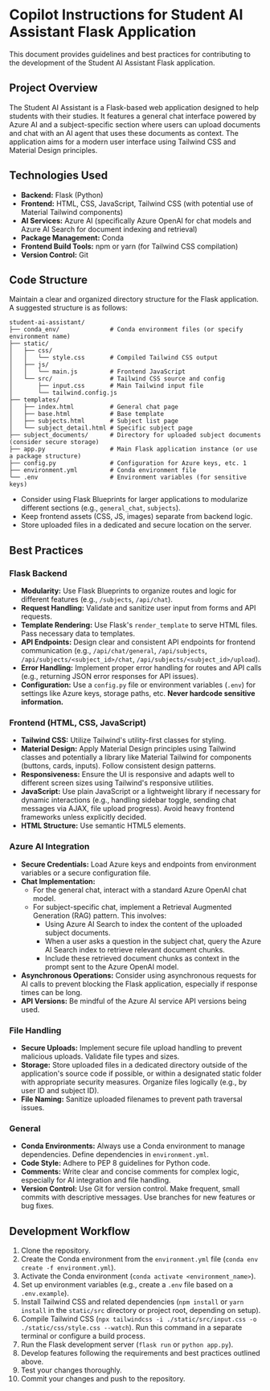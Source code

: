 # Copilot Instructions for Student AI Assistant Flask Application

This document provides guidelines and best practices for contributing to the development of the Student AI Assistant Flask application.

## Project Overview

The Student AI Assistant is a Flask-based web application designed to help students with their studies. It features a general chat interface powered by Azure AI and a subject-specific section where users can upload documents and chat with an AI agent that uses these documents as context. The application aims for a modern user interface using Tailwind CSS and Material Design principles.

## Technologies Used

* **Backend:** Flask (Python)
* **Frontend:** HTML, CSS, JavaScript, Tailwind CSS (with potential use of Material Tailwind components)
* **AI Services:** Azure AI (specifically Azure OpenAI for chat models and Azure AI Search for document indexing and retrieval)
* **Package Management:** Conda
* **Frontend Build Tools:** npm or yarn (for Tailwind CSS compilation)
* **Version Control:** Git

## Code Structure

Maintain a clear and organized directory structure for the Flask application. A suggested structure is as follows:

```
student-ai-assistant/
├── conda_env/              # Conda environment files (or specify environment name)
├── static/
│   ├── css/
│   │   └── style.css       # Compiled Tailwind CSS output
│   ├── js/
│   │   └── main.js         # Frontend JavaScript
│   └── src/                # Tailwind CSS source and config
│       ├── input.css       # Main Tailwind input file
│       └── tailwind.config.js
├── templates/
│   ├── index.html          # General chat page
│   ├── base.html           # Base template
│   ├── subjects.html       # Subject list page
│   └── subject_detail.html # Specific subject page
├── subject_documents/      # Directory for uploaded subject documents (consider secure storage)
├── app.py                  # Main Flask application instance (or use a package structure)
├── config.py               # Configuration for Azure keys, etc. 1
├── environment.yml         # Conda environment file
└── .env                    # Environment variables (for sensitive keys)
```

* Consider using Flask Blueprints for larger applications to modularize different sections (e.g., `general_chat`, `subjects`).
* Keep frontend assets (CSS, JS, images) separate from backend logic.
* Store uploaded files in a dedicated and secure location on the server.

## Best Practices

### Flask Backend

* **Modularity:** Use Flask Blueprints to organize routes and logic for different features (e.g., `/subjects`, `/api/chat`).
* **Request Handling:** Validate and sanitize user input from forms and API requests.
* **Template Rendering:** Use Flask's `render_template` to serve HTML files. Pass necessary data to templates.
* **API Endpoints:** Design clear and consistent API endpoints for frontend communication (e.g., `/api/chat/general`, `/api/subjects`, `/api/subjects/<subject_id>/chat`, `/api/subjects/<subject_id>/upload`).
* **Error Handling:** Implement proper error handling for routes and API calls (e.g., returning JSON error responses for API issues).
* **Configuration:** Use a `config.py` file or environment variables (`.env`) for settings like Azure keys, storage paths, etc. **Never hardcode sensitive information.**

### Frontend (HTML, CSS, JavaScript)

* **Tailwind CSS:** Utilize Tailwind's utility-first classes for styling.
* **Material Design:** Apply Material Design principles using Tailwind classes and potentially a library like Material Tailwind for components (buttons, cards, inputs). Follow consistent design patterns.
* **Responsiveness:** Ensure the UI is responsive and adapts well to different screen sizes using Tailwind's responsive utilities.
* **JavaScript:** Use plain JavaScript or a lightweight library if necessary for dynamic interactions (e.g., handling sidebar toggle, sending chat messages via AJAX, file upload progress). Avoid heavy frontend frameworks unless explicitly decided.
* **HTML Structure:** Use semantic HTML5 elements.

### Azure AI Integration

* **Secure Credentials:** Load Azure keys and endpoints from environment variables or a secure configuration file.
* **Chat Implementation:**
    * For the general chat, interact with a standard Azure OpenAI chat model.
    * For subject-specific chat, implement a Retrieval Augmented Generation (RAG) pattern. This involves:
        * Using Azure AI Search to index the content of the uploaded subject documents.
        * When a user asks a question in the subject chat, query the Azure AI Search index to retrieve relevant document chunks.
        * Include these retrieved document chunks as context in the prompt sent to the Azure OpenAI model.
* **Asynchronous Operations:** Consider using asynchronous requests for AI calls to prevent blocking the Flask application, especially if response times can be long.
* **API Versions:** Be mindful of the Azure AI service API versions being used.

### File Handling

* **Secure Uploads:** Implement secure file upload handling to prevent malicious uploads. Validate file types and sizes.
* **Storage:** Store uploaded files in a dedicated directory outside of the application's source code if possible, or within a designated static folder with appropriate security measures. Organize files logically (e.g., by user ID and subject ID).
* **File Naming:** Sanitize uploaded filenames to prevent path traversal issues.

### General

* **Conda Environments:** Always use a Conda environment to manage dependencies. Define dependencies in `environment.yml`.
* **Code Style:** Adhere to PEP 8 guidelines for Python code.
* **Comments:** Write clear and concise comments for complex logic, especially for AI integration and file handling.
* **Version Control:** Use Git for version control. Make frequent, small commits with descriptive messages. Use branches for new features or bug fixes.

## Development Workflow

1.  Clone the repository.
2.  Create the Conda environment from the `environment.yml` file (`conda env create -f environment.yml`).
3.  Activate the Conda environment (`conda activate <environment_name>`).
4.  Set up environment variables (e.g., create a `.env` file based on a `.env.example`).
5.  Install Tailwind CSS and related dependencies (`npm install` or `yarn install` in the `static/src` directory or project root, depending on setup).
6.  Compile Tailwind CSS (`npx tailwindcss -i ./static/src/input.css -o ./static/css/style.css --watch`). Run this command in a separate terminal or configure a build process.
7.  Run the Flask development server (`flask run` or `python app.py`).
8.  Develop features following the requirements and best practices outlined above.
9.  Test your changes thoroughly.
10. Commit your changes and push to the repository.
